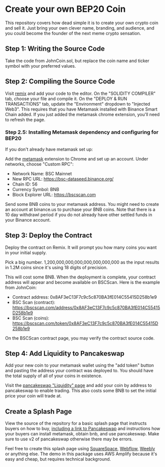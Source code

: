 # Create your own BEP20 Coin

This repository covers how dead simple it is to create your own crypto coin and sell it. Just bring your own clever name, branding, and audience, and you could become the founder of the next meme crypto sensation.

## Step 1: Writing the Source Code

Take the code from JohnCoin.sol, but replace the coin name and ticker symbol with your preferred values.

## Step 2: Compiling the Source Code

Visit [remix](http://remix.ethereum.org/) and add your code to the editor. On the "SOLIDITY COMPILER" tab, choose your file and compile it. On the "DEPLOY & RUN TRANSACTIONS" tab, update the "Environment" dropdown to "Injected Web3". This requires that you have Metamask installed with Binance Smart Chain added. If you just added the metamask chrome extension, you'll need to refresh the page.

### Step 2.5: Installing Metamask dependency and configuring for BEP20

If you don't already have metamask set up:

Add the [metamask](https://metamask.io/) extension to Chrome and set up an account. Under networks, choose "Custom RPC":

- Network Name: BSC Mainnet
- New RPC URL: https://bsc-dataseed.binance.org/
- Chain ID: 56
- Currency Symbol: BNB
- Block Explorer URL: https://bscscan.com

Send some BNB coins to your metamask address. You might need to create an account at binance.us to purchase your BNB coins. Note that there is a 10 day withdrawl period if you do not already have other settled funds in your Binance account.

## Step 3: Deploy the Contract

Deploy the contract on Remix. It will prompt you how many coins you want in your initial supply.

Pick a big number. 1,200,000,000,000,000,000,000,000 as the input results in 1.2M coins since it's using 18 digits of precision.

This will cost some BNB. When the deployment is complete, your contract address will appear and become available on BSCScan. Here is the example from JohnCoin:

- Contract address: 0x8AF3eC13F7c9c5c870BA3fE014C55415D258b1e9
- BSC Scan (contract): https://bscscan.com/address/0x8AF3eC13F7c9c5c870BA3fE014C55415D258b1e9
- BSC Scan (coins): https://bscscan.com/token/0x8AF3eC13F7c9c5c870BA3fE014C55415D258b1e9

On the BSCScan contract page, you may verify the contract source code.

## Step 4: Add Liquidity to Pancakeswap

Add your new coin to your metamask wallet using the "add token" button and pasting the address your contract was deployed to. You should have the total supply of all of your coins in existence.

Visit the [pancakeswap "Liquidity" page](https://exchange.pancakeswap.finance/#/add/BNB) and add your coin by address to pancakeswap to enable trading. This also costs some BNB to set the initial price your coin will trade at.

## Create a Splash Page

View the source of the repsitory for a basic splash page that instructs buyers on how to buy, [including a link to Pancakeswap](https://exchange.pancakeswap.finance/#/swap?outputCurrency=0x8AF3eC13F7c9c5c870BA3fE014C55415D258b1e9) and instructions how your buyers can install metamask, obtain bnb, and use pancakeswap. Make sure to use v2 of pancakeswap otherwise there may be errors.

Feel free to create this splash page using [SquareSpace](https://www.squarespace.com/), [Webflow](https://webflow.com/), [Weebly](https://www.weebly.com/) or anything else. The demo in this package uses AWS Amplify because it's easy and cheap, but requires technical background.
